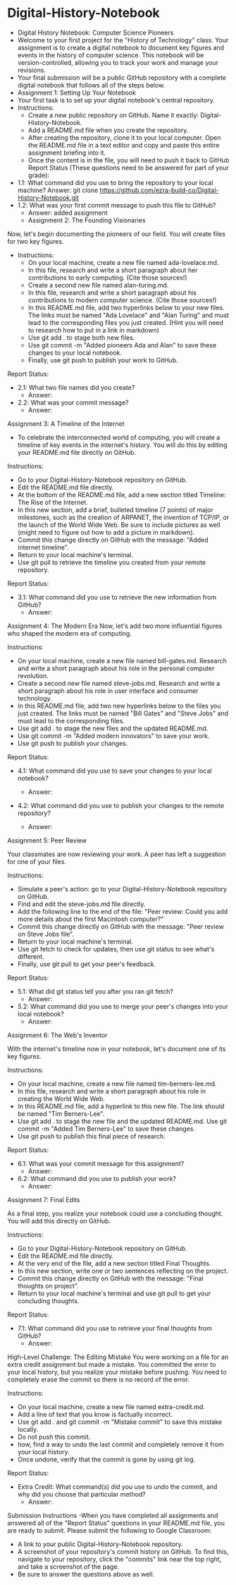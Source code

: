 # Digital-History-Notebook
- Digital History Notebook: Computer Science Pioneers
- Welcome to your first project for the "History of Technology" class. Your assignment is to create a digital notebook to document key figures and events in the history of computer science. This notebook will be version-controlled, allowing you to track your work and manage your revisions.
- Your final submission will be a public GitHub repository with a complete digital notebook that follows all of the steps below.
- Assignment 1: Setting Up Your Notebook
- Your first task is to set up your digital notebook's central repository.
- Instructions:
    - Create a new public repository on GitHub. Name it exactly: Digital-History-Notebook.
    - Add a README.md file when you create the repository.
     - After creating the repository, clone it to your local computer. Open the README.md file in a text editor and copy and paste this entire assignment briefing into it.
    - Once the content is in the file, you will need to push it back to GitHub
Report Status (These questions need to be answered for part of your grade):
- 1.1: What command did you use to bring the repository to your local machine?
Answer: git clone https://github.com/ezra-build-co/Digital-History-Notebook.git
- 1.2: What was your first commit message to push this file to GitHub?
    - Answer: added assignment
    - Assignment 2: The Founding Visionaries

Now, let's begin documenting the pioneers of our field. You will create files for two key figures.
- Instructions:
    - On your local machine, create a new file named ada-lovelace.md.
    - In this file, research and write a short paragraph about her contributions to early computing. (Cite those sources!)
    - Create a second new file named alan-turing.md.
    - In this file, research and write a short paragraph about his contributions to modern computer science. (Cite those sources!)
    - In this README.md file, add two hyperlinks below to your new files. The links must be named "Ada Lovelace" and "Alan Turing" and must lead to the corresponding files you just created. (Hint you will need to research how to put in a link in markdown)
    - Use git add . to stage both new files.
    - Use git commit -m "Added pioneers Ada and Alan" to save these changes to your local notebook.
    - Finally, use git push to publish your work to GitHub.

Report Status:
- 2.1: What two file names did you create?
    - Answer:
- 2.2: What was your commit message?
    - Answer:

Assignment 3: A Timeline of the Internet
- To celebrate the interconnected world of computing, you will create a timeline of key events in the internet's history. You will do this by editing your README.md file directly on GitHub.

Instructions:
- Go to your Digital-History-Notebook repository on GitHub.
- Edit the README.md file directly.
- At the bottom of the README.md file, add a new section titled Timeline: The Rise of the Internet.
- In this new section, add a brief, bulleted timeline (7 points) of major milestones, such as the creation of ARPANET, the invention of TCP/IP, or the launch of the World Wide Web. Be sure to include pictures as well (might need to figure out how to add a picture in markdown).
- Commit this change directly on GitHub with the message: "Added internet timeline".
- Return to your local machine's terminal.
- Use git pull to retrieve the timeline you created from your remote repository.

Report Status:
- 3.1: What command did you use to retrieve the new information from GitHub?
    - Answer:

Assignment 4: The Modern Era
Now, let's add two more influential figures who shaped the modern era of computing.

Instructions:

- On your local machine, create a new file named bill-gates.md. Research and write a short paragraph about his role in the personal computer revolution.
- Create a second new file named steve-jobs.md. Research and write a short paragraph about his role in user interface and consumer technology.
- In this README.md file, add two new hyperlinks below to the files you just created. The links must be named "Bill Gates" and "Steve Jobs" and must lead to the corresponding files.
- Use git add . to stage the new files and the updated README.md.
- Use git commit -m "Added modern innovators" to save your work.
- Use git push to publish your changes.

Report Status:
- 4.1: What command did you use to save your changes to your local notebook?
    - Answer:

- 4.2: What command did you use to publish your changes to the remote repository?
    - Answer:

Assignment 5: Peer Review

Your classmates are now reviewing your work. A peer has left a suggestion for one of your files.

Instructions:
- Simulate a peer's action: go to your Digital-History-Notebook repository on GitHub.
- Find and edit the steve-jobs.md file directly.
- Add the following line to the end of the file: "Peer review: Could you add more details about the first Macintosh computer?"
- Commit this change directly on GitHub with the message: "Peer review on Steve Jobs file".
- Return to your local machine's terminal.
- Use git fetch to check for updates, then use git status to see what's different.
- Finally, use git pull to get your peer's feedback.

Report Status:
- 5.1: What did git status tell you after you ran git fetch?
    - Answer:
- 5.2: What command did you use to merge your peer's changes into your local notebook?
    - Answer:

Assignment 6: The Web's Inventor

With the internet's timeline now in your notebook, let's document one of its key figures.

Instructions:
- On your local machine, create a new file named tim-berners-lee.md.
- In this file, research and write a short paragraph about his role in creating the World Wide Web.
- In this README.md file, add a hyperlink to this new file. The link should be named "Tim Berners-Lee".
- Use git add . to stage the new file and the updated README.md.
Use git commit -m "Added Tim Berners-Lee" to save these changes.
- Use git push to publish this final piece of research.

Report Status:
- 6.1: What was your commit message for this assignment?
    - Answer:
- 6.2: What command did you use to publish your work?
    - Answer:

Assignment 7: Final Edits

As a final step, you realize your notebook could use a concluding thought. You will add this directly on GitHub.

Instructions:

- Go to your Digital-History-Notebook repository on GitHub.
- Edit the README.md file directly.
- At the very end of the file, add a new section titled Final Thoughts.
- In this new section, write one or two sentences reflecting on the project.
- Commit this change directly on GitHub with the message: "Final thoughts on project".
- Return to your local machine's terminal and use git pull to get your concluding thoughts.

Report Status:
- 7.1: What command did you use to retrieve your final thoughts from GitHub?
    - Answer:

High-Level Challenge: The Editing Mistake
You were working on a file for an extra credit assignment but made a mistake. You committed the error to your local history, but you realize your mistake before pushing. You need to completely erase the commit so there is no record of the error.

Instructions:

- On your local machine, create a new file named extra-credit.md.
- Add a line of text that you know is factually incorrect.
- Use git add . and git commit -m "Mistake commit" to save this mistake locally.
- Do not push this commit.
- how, find a way to undo the last commit and completely remove it from your local history.
- Once undone, verify that the commit is gone by using git log.

Report Status:
- Extra Credit: What command(s) did you use to undo the commit, and why did you choose that particular method?
    - Answer:

Submission Instructions
-When you have completed all assignments and answered all of the "Report Status" questions in your README.md file, you are ready to submit. Please submit the following to Google Classroom:
- A link to your public Digital-History-Notebook repository.
- A screenshot of your repository's commit history on GitHub. To find this, navigate to your repository, click the "commits" link near the top right, and take a screenshot of the page.
- Be sure to answer the questions above as well.
